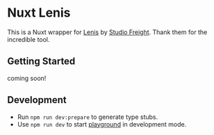 # Nuxt Lenis
This is a Nuxt wrapper for [Lenis](https://lenis.studiofreight.com/) by [Studio Freight](https://studiofreight.com/). Thank them for the incredible tool.

## Getting Started
coming soon!




## Development
- Run `npm run dev:prepare` to generate type stubs.
- Use `npm run dev` to start [playground](./playground) in development mode.

